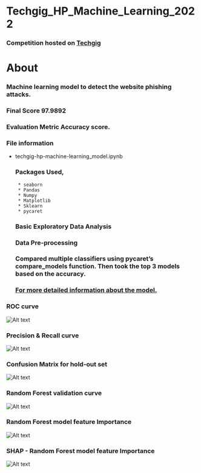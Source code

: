 # Techgig_HP_Machine_Learning_2022


### Competition hosted on <a href="https://techgig.com/"> Techgig </a>

# About

### Machine learning model to detect the website phishing attacks.


### Final Score 97.9892

### Evaluation Metric Accuracy score.

### File information

 * techgig-hp-machine-learning_model.ipynb
    ### Packages Used,
        * seaborn
        * Pandas
        * Numpy
        * Matplotlib
        * Sklearn
        * pycaret  
        
     ### Basic Exploratory Data Analysis
     ### Data Pre-processing
     ### Compared multiple classifiers using pycaret’s compare_models function. Then took the top 3 models based on the                accuracy.
     ### [For more detailed information about the model.](https://github.com/hariprasath-v/Techgig_HP_Machine_Learning/blob/main/HP_Machine_Learning_Challenge-Approach%20%26%20Solution.pdf)
     

### ROC curve
![Alt text](https://github.com/hariprasath-v/Techgig_HP_Machine_Learning/blob/main/Voting%20classifier%20ROC%20curve.png)

### Precision & Recall curve
![Alt text](https://github.com/hariprasath-v/Techgig_HP_Machine_Learning/blob/main/Voting%20classifier%20precision%20recall%20curve.png)

### Confusion Matrix for hold-out set
![Alt text](https://github.com/hariprasath-v/Techgig_HP_Machine_Learning/blob/main/Voting%20classifier%20holdout%20set%20%20confusion%20matrix.png)

### Random Forest validation curve
![Alt text](https://github.com/hariprasath-v/Techgig_HP_Machine_Learning/blob/main/Randomforest%20validation%20curve.png)

### Random Forest model feature Importance
![Alt text](https://github.com/hariprasath-v/Techgig_HP_Machine_Learning/blob/main/Feature%20%20Importance%20random%20forest%20model.png)

### SHAP - Random Forest model feature Importance
![Alt text](https://github.com/hariprasath-v/Techgig_HP_Machine_Learning/blob/main/SHAP%20Feature%20Importance%20Plot.png)



     






